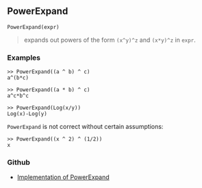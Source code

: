 ## PowerExpand

```
PowerExpand(expr)
```

> expands out powers of the form `(x^y)^z` and `(x*y)^z` in `expr`.

### Examples

```
>> PowerExpand((a ^ b) ^ c)
a^(b*c)

>> PowerExpand((a * b) ^ c)
a^c*b^c

>> PowerExpand(Log(x/y))
Log(x)-Log(y)
```

`PowerExpand` is not correct without certain assumptions:

```
>> PowerExpand((x ^ 2) ^ (1/2))
x
```

### Github

* [Implementation of PowerExpand](https://github.com/axkr/symja_android_library/blob/master/symja_android_library/matheclipse-core/src/main/java/org/matheclipse/core/builtin/Algebra.java#L3813) 
